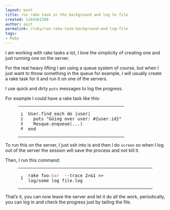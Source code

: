 ```yaml
---
layout: post
title: run rake task in the background and log to file
created: 1344161388
author: avit
permalink: /ruby/run-rake-task-background-and-log-file
tags:
- Ruby
---
```

<p>I am working with rake tasks a lot, I love the simplicity of creating one and just running one on the server.</p>

<p>For the real heavy lifting I am using a queue system of course, but when I just want to throw something in the queue for example, I will usually create a rake task for it and run it on one of the servers.</p>

<p>I use quick and dirty <code>puts</code> messages to log the progress.</p>

<p>For example I could have a rake task like this:</p>

<figure class='code'><figcaption><span></span></figcaption><div class="highlight"><table><tr><td class="gutter"><pre class="line-numbers"><span class='line-number'>1</span>
<span class='line-number'>2</span>
<span class='line-number'>3</span>
<span class='line-number'>4</span>
</pre></td><td class='code'><pre><code class='ruby'><span class='line'><span class="no">User</span><span class="o">.</span><span class="n">find_each</span> <span class="k">do</span> <span class="o">|</span><span class="n">user</span><span class="o">|</span>
</span><span class='line'>  <span class="nb">puts</span> <span class="s2">"Going over user: </span><span class="si">#{</span><span class="n">user</span><span class="o">.</span><span class="n">id</span><span class="si">}</span><span class="s2">"</span>
</span><span class='line'>  <span class="no">Resque</span><span class="o">.</span><span class="n">enqueue</span><span class="p">(</span><span class="o">.</span><span class="n">.</span><span class="o">.</span><span class="p">)</span>
</span><span class='line'><span class="k">end</span>
</span></code></pre></td></tr></table></div></figure>


<p>To run this on the server, I just ssh into is and then I do <code>screen</code> so when I log out of the server the session will save the process and not kill it.</p>

<p>Then, I run this command:</p>

<figure class='code'><figcaption><span></span></figcaption><div class="highlight"><table><tr><td class="gutter"><pre class="line-numbers"><span class='line-number'>1</span>
</pre></td><td class='code'><pre><code class='ruby'><span class='line'><span class="n">rake</span> <span class="n">foo</span><span class="ss">:bar</span>  <span class="o">--</span><span class="n">trace</span> <span class="mi">2</span><span class="o">>&</span><span class="mi">1</span> <span class="o">>></span> <span class="n">log</span><span class="o">/</span><span class="n">some_log_file</span><span class="o">.</span><span class="n">log</span>
</span></code></pre></td></tr></table></div></figure>


<p>That’s it, you can now leave the server and let it do all the work, periodically, you can log in and check the progress just by tailing the file.</p>
